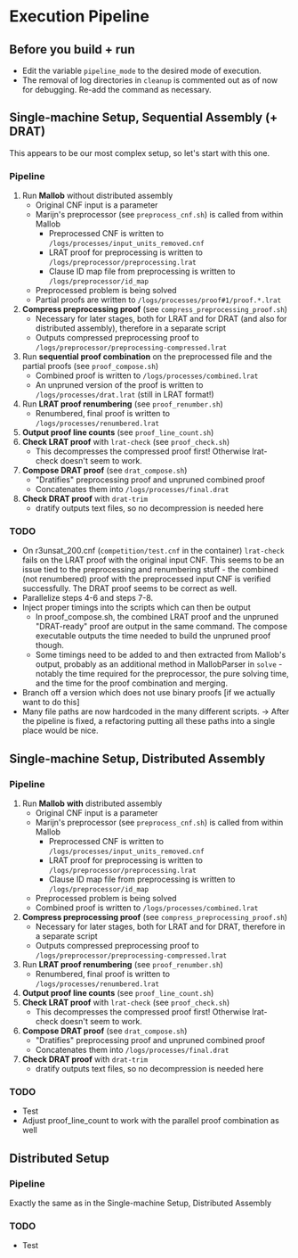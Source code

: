 
# Execution Pipeline

## Before you build + run

* Edit the variable `pipeline_mode` to the desired mode of execution.
* The removal of log directories in `cleanup` is commented out as of now for debugging. Re-add the command as necessary.

## Single-machine Setup, Sequential Assembly (+ DRAT)

This appears to be our most complex setup, so let's start with this one.

### Pipeline

1. Run **Mallob** without distributed assembly
    - Original CNF input is a parameter
    - Marijn's preprocessor (see `preprocess_cnf.sh`) is called from within Mallob
        - Preprocessed CNF is written to `/logs/processes/input_units_removed.cnf`
        - LRAT proof for preprocessing is written to `/logs/preprocessor/preprocessing.lrat`
        - Clause ID map file from preprocessing is written to `/logs/preprocessor/id_map`
    - Preprocessed problem is being solved
    - Partial proofs are written to `/logs/processes/proof#1/proof.*.lrat`
2. **Compress preprocessing proof** (see `compress_preprocessing_proof.sh`)
    - Necessary for later stages, both for LRAT and for DRAT (and also for distributed assembly), therefore in a separate script
    - Outputs compressed preprocessing proof to `/logs/preprocessor/preprocessing-compressed.lrat`
3. Run **sequential proof combination** on the preprocessed file and the partial proofs (see `proof_compose.sh`)
    - Combined proof is written to `/logs/processes/combined.lrat`
    - An unpruned version of the proof is written to `/logs/processes/drat.lrat` (still in LRAT format!)
4. Run **LRAT proof renumbering** (see `proof_renumber.sh`)
    - Renumbered, final proof is written to `/logs/processes/renumbered.lrat`
5. **Output proof line counts** (see `proof_line_count.sh`)
6. **Check LRAT proof** with `lrat-check` (see `proof_check.sh`)
    - This decompresses the compressed proof first! Otherwise lrat-check doesn't seem to work.
7. **Compose DRAT proof** (see `drat_compose.sh`)
    - "Dratifies" preprocessing proof and unpruned combined proof
    - Concatenates them into `/logs/processes/final.drat`
8. **Check DRAT proof** with `drat-trim`
    - dratify outputs text files, so no decompression is needed here

### TODO

* On r3unsat_200.cnf (`competition/test.cnf` in the container) `lrat-check` fails on the LRAT proof with the original input CNF. This seems to be an issue tied to the preprocessing and renumbering stuff - the combined (not renumbered) proof with the preprocessed input CNF is verified successfully. The DRAT proof seems to be correct as well. 
* Parallelize steps 4-6 and steps 7-8.
* Inject proper timings into the scripts which can then be output
    - In proof_compose.sh, the combined LRAT proof and the unpruned "DRAT-ready" proof are output in the same command. The compose executable outputs the time needed to build the unpruned proof though.
    - Some timings need to be added to and then extracted from Mallob's output, probably as an additional method in MallobParser in `solve` - notably the time required for the preprocessor, the pure solving time, and the time for the proof combination and merging.
* Branch off a version which does not use binary proofs [if we actually want to do this]
* Many file paths are now hardcoded in the many different scripts. -> After the pipeline is fixed, a refactoring putting all these paths into a single place would be nice.

## Single-machine Setup, Distributed Assembly

### Pipeline

1. Run **Mallob** **with** distributed assembly
    - Original CNF input is a parameter
    - Marijn's preprocessor (see `preprocess_cnf.sh`) is called from within Mallob
        - Preprocessed CNF is written to `/logs/processes/input_units_removed.cnf`
        - LRAT proof for preprocessing is written to `/logs/preprocessor/preprocessing.lrat`
        - Clause ID map file from preprocessing is written to `/logs/preprocessor/id_map`
    - Preprocessed problem is being solved
    - Combined proof is written to `/logs/processes/combined.lrat`
2. **Compress preprocessing proof** (see `compress_preprocessing_proof.sh`)
    - Necessary for later stages, both for LRAT and for DRAT, therefore in a separate script
    - Outputs compressed preprocessing proof to `/logs/preprocessor/preprocessing-compressed.lrat`
3. Run **LRAT proof renumbering** (see `proof_renumber.sh`)
    - Renumbered, final proof is written to `/logs/processes/renumbered.lrat`
4. **Output proof line counts** (see `proof_line_count.sh`)
5. **Check LRAT proof** with `lrat-check` (see `proof_check.sh`)
    - This decompresses the compressed proof first! Otherwise lrat-check doesn't seem to work.
6. **Compose DRAT proof** (see `drat_compose.sh`)
    - "Dratifies" preprocessing proof and unpruned combined proof
    - Concatenates them into `/logs/processes/final.drat`
7. **Check DRAT proof** with `drat-trim`
    - dratify outputs text files, so no decompression is needed here

### TODO

* Test
* Adjust proof_line_count to work with the parallel proof combination as well

## Distributed Setup

### Pipeline

Exactly the same as in the Single-machine Setup, Distributed Assembly

### TODO

* Test
